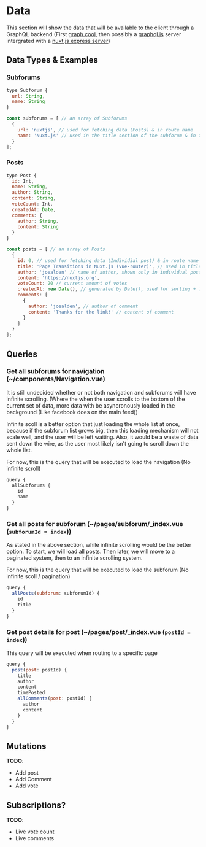 # Data

This section will show the data that will be available to the client
through a GraphQL backend (First [graph.cool](https://www.graph.cool/), then possibly a [graphql.js](https://github.com/graphql/graphql-js) server intergrated with a 
[nuxt.js express server](https://github.com/nuxt-community/express-template))

## Data Types & Examples
### Subforums
```javascript
type Subforum {
  url: String,
  name: String
}

const subforums = [ // an array of Subforums
  {
    url: 'nuxtjs', // used for fetching data (Posts) & in route name
    name: 'Nuxt.js' // used in the title section of the subforum & in the navigation
  }
];
```

### Posts
```javascript
type Post {              
  id: Int,
  name: String,
  author: String,
  content: String,
  voteCount: Int,
  createdAt: Date,
  comments: {
    author: String,
    content: String
  }
}

const posts = [ // an array of Posts
  {
    id: 0, // used for fetching data (Individial post) & in route name
    title: 'Page Transitions in Nuxt.js (vue-router)', // used in title (Subforum + individual)
    author: 'joealden' // name of author, shown only in individual post, not subforum
    content: 'https://nuxtjs.org', 
    voteCount: 20 // current amount of votes 
    createdAt: new Date(), // generated by Date(), used for sorting + formatted in post
    comments: [
      {
        author: 'joealden', // author of comment
        content: 'Thanks for the link!' // content of comment
      }
    ]
  }
];
```

## Queries

### Get all subforums for navigation (~/components/Navigation.vue)
It is still undecided whether or not both navigation and subforums will have infinite scrolling. 
(Where the when the user scrolls to the bottom of the current set of data, more data with be asyncronously loaded in the background 
(Like facebook does on the main feed))

Infinite scoll is a better option that just loading the whole list at once, because if the subforum list grows big, then this loading mechanism will not scale well, and the user will be left waiting. 
Also, it would be a waste of data sent down the wire, as the user most likely isn't going to scroll down the whole list.

For now, this is the query that will be executed to load the navigation (No infinite scroll)

```javascript
query {
  allSubforums {
    id
    name
  }
}
```

### Get all posts for subforum (~/pages/subforum/_index.vue (`subforumId = index`))
As stated in the above section, while infinite scrolling would be the better option. 
To start, we will load all posts. Then later, we will move to a paginated system, then to an infinite scrolling system.

For now, this is the query that will be executed to load the subforum (No infinite scoll / pagination)

```javascript
query {
  allPosts(subforum: subforumId) {
    id
    title
  }
}
```

### Get post details for post (~/pages/post/_index.vue (`postId = index`))
This query will be executed when routing to a specific page

```javascript
query {
  post(post: postId) {
    title
    author
    content
    timePosted
    allComments(post: postId) {
      author
      content
    }
  }
}
```

## Mutations
**TODO**:
- Add post
- Add Comment
- Add vote

## Subscriptions?
**TODO**:
- Live vote count
- Live comments



